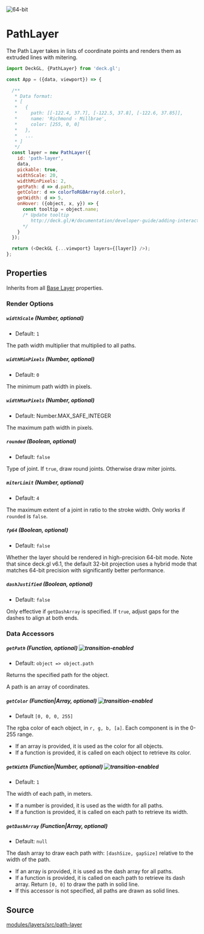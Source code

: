 <!-- INJECT:"PathLayerDemo" -->

<p class="badges">
  <img src="https://img.shields.io/badge/64--bit-support-blue.svg?style=flat-square" alt="64-bit" />
</p>

# PathLayer

The Path Layer takes in lists of coordinate points and renders them as extruded lines with mitering.

```js
import DeckGL, {PathLayer} from 'deck.gl';

const App = ({data, viewport}) => {

  /**
   * Data format:
   * [
   *   {
   *     path: [[-122.4, 37.7], [-122.5, 37.8], [-122.6, 37.85]],
   *     name: 'Richmond - Millbrae',
   *     color: [255, 0, 0]
   *   },
   *   ...
   * ]
   */
  const layer = new PathLayer({
    id: 'path-layer',
    data,
    pickable: true,
    widthScale: 20,
    widthMinPixels: 2,
    getPath: d => d.path,
    getColor: d => colorToRGBArray(d.color),
    getWidth: d => 5,
    onHover: ({object, x, y}) => {
      const tooltip = object.name;
      /* Update tooltip
         http://deck.gl/#/documentation/developer-guide/adding-interactivity?section=example-display-a-tooltip-for-hovered-object
      */
    }
  });

  return (<DeckGL {...viewport} layers={[layer]} />);
};
```

## Properties

Inherits from all [Base Layer](/docs/api-reference/layer.md) properties.

### Render Options

##### `widthScale` (Number, optional)

* Default: `1`

The path width multiplier that multiplied to all paths.

##### `widthMinPixels` (Number, optional)

* Default: `0`

The minimum path width in pixels.

##### `widthMaxPixels` (Number, optional)

* Default: Number.MAX_SAFE_INTEGER

The maximum path width in pixels.

##### `rounded` (Boolean, optional)

* Default: `false`

Type of joint. If `true`, draw round joints. Otherwise draw miter joints.

##### `miterLimit` (Number, optional)

* Default: `4`

The maximum extent of a joint in ratio to the stroke width.
Only works if `rounded` is `false`.

##### `fp64` (Boolean, optional)

* Default: `false`

Whether the layer should be rendered in high-precision 64-bit mode. Note that since deck.gl v6.1, the default 32-bit projection uses a hybrid mode that matches 64-bit precision with significantly better performance.

##### `dashJustified` (Boolean, optional)

* Default: `false`

Only effective if `getDashArray` is specified. If `true`, adjust gaps for the dashes to align at both ends.

### Data Accessors

##### `getPath` (Function, optional) ![transition-enabled](https://img.shields.io/badge/transition-enabled-green.svg?style=flat-square")

* Default: `object => object.path`

Returns the specified path for the object.

A path is an array of coordinates.

##### `getColor` (Function|Array, optional) ![transition-enabled](https://img.shields.io/badge/transition-enabled-green.svg?style=flat-square")

* Default `[0, 0, 0, 255]`

The rgba color of each object, in `r, g, b, [a]`. Each component is in the 0-255 range.

* If an array is provided, it is used as the color for all objects.
* If a function is provided, it is called on each object to retrieve its color.

##### `getWidth` (Function|Number, optional) ![transition-enabled](https://img.shields.io/badge/transition-enabled-green.svg?style=flat-square")

* Default: `1`

The width of each path, in meters.

* If a number is provided, it is used as the width for all paths.
* If a function is provided, it is called on each path to retrieve its width.

##### `getDashArray` (Function|Array, optional)

* Default: `null`

The dash array to draw each path with: `[dashSize, gapSize]` relative to the width of the path.

* If an array is provided, it is used as the dash array for all paths.
* If a function is provided, it is called on each path to retrieve its dash array. Return `[0, 0]` to draw the path in solid line.
* If this accessor is not specified, all paths are drawn as solid lines.

## Source

[modules/layers/src/path-layer](https://github.com/uber/deck.gl/tree/6.3-release/modules/layers/src/path-layer)

